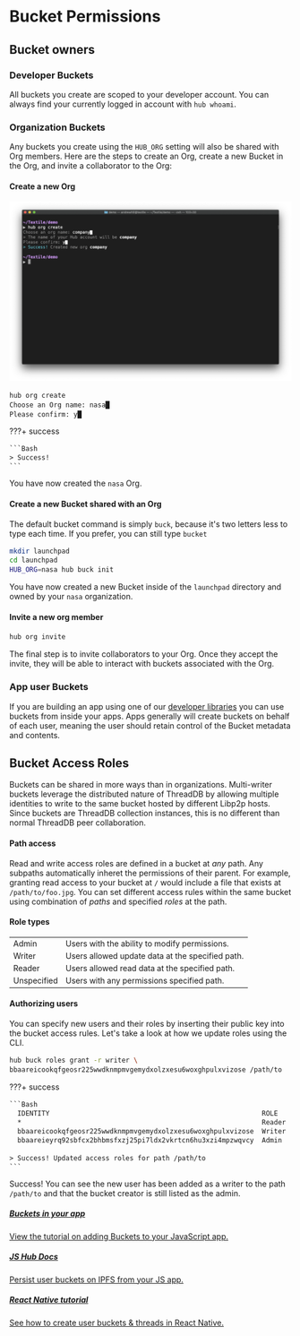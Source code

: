 # Bucket Permissions

## Bucket owners

### Developer Buckets

All buckets you create are scoped to your developer account. You can always find your currently logged in account with `hub whoami`.

### Organization Buckets

Any buckets you create using the `HUB_ORG` setting will also be shared with Org members. Here are the steps to create an Org, create a new Bucket in the Org, and invite a collaborator to the Org:

#### Create a new Org

![](../images/hub-cli/hub_org_create.png)

```bash
hub org create
Choose an Org name: nasa█
Please confirm: y█
```

???+ success

    ```Bash
    > Success!
    ```

You have now created the `nasa` Org.

#### Create a new Bucket shared with an Org

The default bucket command is simply `buck`, because it's two letters less to type each time. If you prefer, you can still type `bucket`

```bash
mkdir launchpad
cd launchpad
HUB_ORG=nasa hub buck init
```

You have now created a new Bucket inside of the `launchpad` directory and owned by your `nasa` organization.

#### Invite a new org member

```bash
hub org invite
```

The final step is to invite collaborators to your Org. Once they accept the invite, they will be able to interact with buckets associated with the Org.

### App user Buckets

If you are building an app using one of our [developer libraries](../hub/apis.md#libraries) you can use buckets from inside your apps. Apps generally will create buckets on behalf of each user, meaning the user should retain control of the Bucket metadata and contents.

## Bucket Access Roles

Buckets can be shared in more ways than in organizations. Multi-writer buckets leverage the distributed nature of ThreadDB by allowing multiple identities to write to the same bucket hosted by different Libp2p hosts. Since buckets are ThreadDB collection instances, this is no different than normal ThreadDB peer collaboration.

#### Path access

Read and write access roles are defined in a bucket at *any* path. Any subpaths automatically inheret the permissions of their parent. For example, granting read access to your bucket at `/` would include a file that exists at `/path/to/foo.jpg`. You can set different access rules within the same bucket using combination of *paths* and specified *roles* at the path. 

#### Role types

| | |
| :------ | :------ |
| Admin | Users with the ability to modify permissions. |
| Writer | Users allowed update data at the specified path. |
| Reader | Users allowed read data at the specified path. |
| Unspecified | Users with any permissions specified path. |

#### Authorizing users

You can specify new users and their roles by inserting their public key into the bucket access rules. Let's take a look at how we update roles using the CLI. 

```bash
hub buck roles grant -r writer \
bbaareicookqfgeosr225wwdknmpmvgemydxolzxesu6woxghpulxvizose /path/to
```

???+ success

    ```Bash
      IDENTITY                                                     ROLE    
      *                                                            Reader  
      bbaareicookqfgeosr225wwdknmpmvgemydxolzxesu6woxghpulxvizose  Writer  
      bbaareieyrq92sbfcx2bhbmsfxzj25pi7ldx2vkrtcn6hu3xzi4mpzwqvcy  Admin   

    > Success! Updated access roles for path /path/to
    ```

Success! You can see the new user has been added as a writer to the path `/path/to` and that the bucket creator is still listed as the admin.

<div class="txtl-options">
  <a href="../tutorials/hub/user-buckets/" class="box">
    <h5>Buckets in your app</h5>
    <p>View the tutorial on adding Buckets to your JavaScript app.</p>
  </a>
  <span class="box-space"> </span>
  <a href="https://textileio.github.io/js-hub" target="_blank" class="box">
    <h5>JS Hub Docs</h5>
    <p>Persist user buckets on IPFS from your JS app.</p>
  </a>
  <span class="box-space"> </span>
  <a href="../tutorials/react-native-buckets/" class="box">
    <h5>React Native tutorial</h5>
    <p>See how to create user buckets & threads in React Native.</p>
  </a>
</div>

